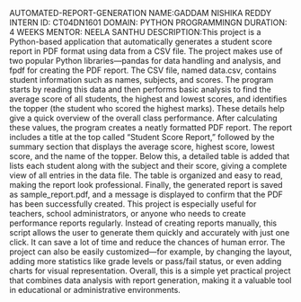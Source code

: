 AUTOMATED-REPORT-GENERATION
NAME:GADDAM NISHIKA REDDY 
INTERN ID: CT04DN1601
DOMAIN: PYTHON PROGRAMMINGN
DURATION: 4 WEEKS
MENTOR: NEELA SANTHU
DESCRIPTION:This project is a Python-based application that automatically generates a student score report in PDF format using data from a CSV file. The project makes use of two popular Python libraries—pandas for data handling and analysis, and fpdf for creating the PDF report. The CSV file, named data.csv, contains student information such as names, subjects, and scores. The program starts by reading this data and then performs basic analysis to find the average score of all students, the highest and lowest scores, and identifies the topper (the student who scored the highest marks). These details help give a quick overview of the overall class performance. After calculating these values, the program creates a neatly formatted PDF report. The report includes a title at the top called “Student Score Report,” followed by the summary section that displays the average score, highest score, lowest score, and the name of the topper. Below this, a detailed table is added that lists each student along with the subject and their score, giving a complete view of all entries in the data file. The table is organized and easy to read, making the report look professional. Finally, the generated report is saved as sample_report.pdf, and a message is displayed to confirm that the PDF has been successfully created. This project is especially useful for teachers, school administrators, or anyone who needs to create performance reports regularly. Instead of creating reports manually, this script allows the user to generate them quickly and accurately with just one click. It can save a lot of time and reduce the chances of human error. The project can also be easily customized—for example, by changing the layout, adding more statistics like grade levels or pass/fail status, or even adding charts for visual representation. Overall, this is a simple yet practical project that combines data analysis with report generation, making it a valuable tool in educational or administrative environments.

